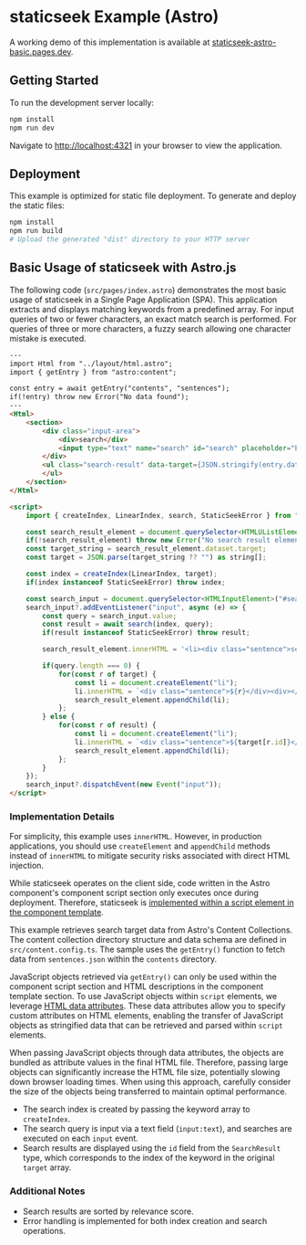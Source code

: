 # staticseek Example (Astro)

A working demo of this implementation is available at [staticseek-astro-basic.pages.dev](https://staticseek-astro-basic.pages.dev/).

## Getting Started

To run the development server locally:

```bash
npm install
npm run dev
```

Navigate to [http://localhost:4321](http://localhost:4321) in your browser to view the application.

## Deployment

This example is optimized for static file deployment. To generate and deploy the static files:

```bash
npm install
npm run build
# Upload the generated "dist" directory to your HTTP server
```

## Basic Usage of staticseek with Astro.js

The following code (`src/pages/index.astro`) demonstrates the most basic usage of staticseek in a Single Page Application (SPA).
This application extracts and displays matching keywords from a predefined array.
For input queries of two or fewer characters, an exact match search is performed. For queries of three or more characters, a fuzzy search allowing one character mistake is executed.

```html
---
import Html from "../layout/html.astro";
import { getEntry } from "astro:content";

const entry = await getEntry("contents", "sentences");
if(!entry) throw new Error("No data found");
---
<Html>
	<section>
		<div class="input-area">
			<div>search</div>
			<input type="text" name="search" id="search" placeholder="Enter the following keywords" />
		</div>
		<ul class="search-result" data-target={JSON.stringify(entry.data)}>
		</ul>
	</section>
</Html>

<script>
	import { createIndex, LinearIndex, search, StaticSeekError } from "staticseek";

	const search_result_element = document.querySelector<HTMLUListElement>(".search-result");
	if(!search_result_element) throw new Error("No search result element found");
	const target_string = search_result_element.dataset.target;
	const target = JSON.parse(target_string ?? "") as string[];

	const index = createIndex(LinearIndex, target);
	if(index instanceof StaticSeekError) throw index;

	const search_input = document.querySelector<HTMLInputElement>("#search");
	search_input?.addEventListener("input", async (e) => {
		const query = search_input.value;
		const result = await search(index, query);
		if(result instanceof StaticSeekError) throw result;

		search_result_element.innerHTML = '<li><div class="sentence">sentence</div><div>score</div></li>';

		if(query.length === 0) {
			for(const r of target) {
				const li = document.createElement("li");
				li.innerHTML = `<div class="sentence">${r}</div><div></div>`;
				search_result_element.appendChild(li);
			};
		} else {
			for(const r of result) {
				const li = document.createElement("li");
				li.innerHTML = `<div class="sentence">${target[r.id]}</div><div class="score">${r.score.toFixed(4)}</div>`;
				search_result_element.appendChild(li);
			};
		}
	});
	search_input?.dispatchEvent(new Event("input"));
</script>
```

### Implementation Details

For simplicity, this example uses `innerHTML`. However, in production applications, you should use `createElement` and `appendChild` methods instead of `innerHTML` to mitigate security risks associated with direct HTML injection.

While staticseek operates on the client side, code written in the Astro component's component script section only executes once during deployment. Therefore, staticseek is [implemented within a script element in the component template](https://docs.astro.build/en/guides/client-side-scripts/). 

This example retrieves search target data from Astro's Content Collections. The content collection directory structure and data schema are defined in `src/content.config.ts`. The sample uses the `getEntry()` function to fetch data from `sentences.json` within the `contents` directory.

JavaScript objects retrieved via `getEntry()` can only be used within the component script section and HTML descriptions in the component template section. To use JavaScript objects within `script` elements, we leverage [HTML data attributes](https://docs.astro.build/en/guides/client-side-scripts/#pass-frontmatter-variables-to-scripts). These data attributes allow you to specify custom attributes on HTML elements, enabling the transfer of JavaScript objects as stringified data that can be retrieved and parsed within `script` elements.

When passing JavaScript objects through data attributes, the objects are bundled as attribute values in the final HTML file. Therefore, passing large objects can significantly increase the HTML file size, potentially slowing down browser loading times. When using this approach, carefully consider the size of the objects being transferred to maintain optimal performance.

- The search index is created by passing the keyword array to `createIndex`.
- The search query is input via a text field (`input:text`), and searches are executed on each `input` event.
- Search results are displayed using the `id` field from the `SearchResult` type, which corresponds to the index of the keyword in the original `target` array.

### Additional Notes

- Search results are sorted by relevance score.
- Error handling is implemented for both index creation and search operations.

